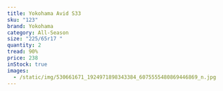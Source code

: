 ```yaml
---
title: Yokohama Avid S33
sku: "123"
brand: Yokohama
category: All-Season
size: "225/65r17 "
quantity: 2
tread: 90%
price: 238
inStock: true
images:
  - /static/img/530661671_1924971898343384_6075555480869446869_n.jpg
---
```

